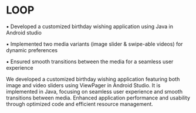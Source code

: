# LOOP

▪︎ Developed a customized birthday wishing application using Java in Android studio

▪︎ Implemented two media variants (image slider & swipe-able videos) for dynamic preferences

▪︎ Ensured smooth transitions between the media for a seamless user experience


We developed a customized birthday wishing application featuring both image and video sliders using ViewPager in Android Studio.
It is implemented in Java, focusing on seamless user experience and smooth transitions between media.
Enhanced application performance and usability through optimized code and efficient resource management.
